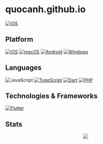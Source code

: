 # quocanh.github.io
[![iOS](https://img.shields.io/badge/facebook-0f6cbd?style=for-the-badge&logo=facebook&logoColor=white)](https://www.facebook.com/bobe.nguyen.77/)

## Platform

[![iOS](https://img.shields.io/badge/ios-grey?style=for-the-badge&logo=ios&logoColor=white)](https://www.apple.com/vn/ios)
[![macOS](https://img.shields.io/badge/macos-grey?style=for-the-badge&logo=macos&logoColor=white)](https://www.apple.com/vn/macos)
[![Android](https://img.shields.io/badge/android-3ddc84?style=for-the-badge&logo=android&logoColor=white)](https://www.android.com/)
[![Windows](https://img.shields.io/badge/Windows-00A4EF?style=for-the-badge&logo=windows&logoColor=white)](https://www.microsoft.com/en-us/windows)

## Languages

![JavaScript](https://img.shields.io/badge/javascript-e8d44d?style=for-the-badge&logo=javascript&logoColor=black)
[![TypeScript](https://img.shields.io/badge/typescript-3178c6?style=for-the-badge&logo=typescript&logoColor=white)](https://www.typescriptlang.org/)
[![Dart](https://img.shields.io/badge/dart-41c4ff?style=for-the-badge&logo=dart&logoColor=02589b)](https://dart.dev/)
[![PHP](https://img.shields.io/badge/php-4f5b93?style=for-the-badge&logo=php&logoColor=white)](https://www.php.net/)

## Technologies & Frameworks

[![Flutter](https://img.shields.io/badge/flutter-065b9d?style=for-the-badge&logo=flutter&logoColor=white)](https://flutter.dev)

## Stats

<p align="center">
  <a href="https://github.com/quanh1204">
    <img src="http://github-profile-summary-cards.vercel.app/api/cards/profile-details?username=quanh1204&theme=transparent" />
  </a>
</p>
